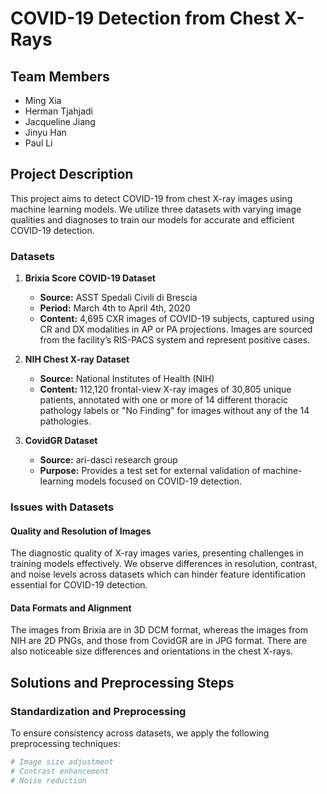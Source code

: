 # COVID-19 Detection from Chest X-Rays

## Team Members
- Ming Xia
- Herman Tjahjadi
- Jacqueline Jiang
- Jinyu Han
- Paul Li

## Project Description
This project aims to detect COVID-19 from chest X-ray images using machine learning models. We utilize three datasets with varying image qualities and diagnoses to train our models for accurate and efficient COVID-19 detection.

### Datasets

1. **Brixia Score COVID-19 Dataset**
   - **Source:** ASST Spedali Civili di Brescia
   - **Period:** March 4th to April 4th, 2020
   - **Content:** 4,695 CXR images of COVID-19 subjects, captured using CR and DX modalities in AP or PA projections. Images are sourced from the facility’s RIS-PACS system and represent positive cases.

2. **NIH Chest X-ray Dataset**
   - **Source:** National Institutes of Health (NIH)
   - **Content:** 112,120 frontal-view X-ray images of 30,805 unique patients, annotated with one or more of 14 different thoracic pathology labels or "No Finding" for images without any of the 14 pathologies.

3. **CovidGR Dataset**
   - **Source:** ari-dasci research group
   - **Purpose:** Provides a test set for external validation of machine-learning models focused on COVID-19 detection.

### Issues with Datasets

#### Quality and Resolution of Images
The diagnostic quality of X-ray images varies, presenting challenges in training models effectively. We observe differences in resolution, contrast, and noise levels across datasets which can hinder feature identification essential for COVID-19 detection.

#### Data Formats and Alignment
The images from Brixia are in 3D DCM format, whereas the images from NIH are 2D PNGs, and those from CovidGR are in JPG format. There are also noticeable size differences and orientations in the chest X-rays.

## Solutions and Preprocessing Steps

### Standardization and Preprocessing
To ensure consistency across datasets, we apply the following preprocessing techniques:
```python
# Image size adjustment
# Contrast enhancement
# Noise reduction

